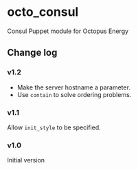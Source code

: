 # octo_consul

Consul Puppet module for Octopus Energy

## Change log

### v1.2

- Make the server hostname a parameter.
- Use `contain` to solve ordering problems.

### v1.1

Allow `init_style` to be specified.

### v1.0

Initial version
